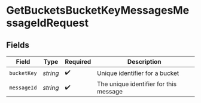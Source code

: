 # GetBucketsBucketKeyMessagesMessageIdRequest


## Fields

| Field                                  | Type                                   | Required                               | Description                            |
| -------------------------------------- | -------------------------------------- | -------------------------------------- | -------------------------------------- |
| `bucketKey`                            | *string*                               | :heavy_check_mark:                     | Unique identifier for a bucket         |
| `messageId`                            | *string*                               | :heavy_check_mark:                     | The unique identifier for this message |